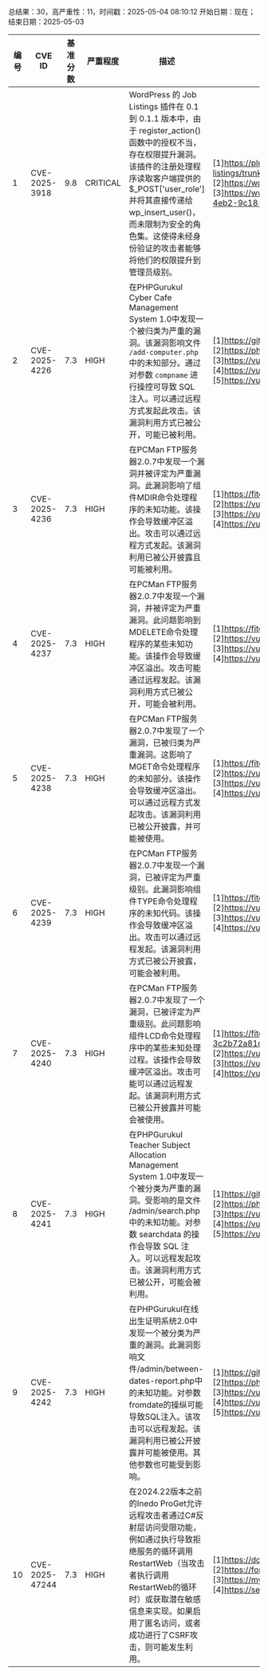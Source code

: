 总结果：30，高严重性：11，时间戳：2025-05-04 08:10:12
开始日期：现在；结束日期：2025-05-03

| 编号 | CVE ID | 基准分数 | 严重程度 | 描述 | 参考资料 |
|-----|--------|------------|----------|-------------|------------|
| 1 | CVE-2025-3918 | 9.8  | CRITICAL | WordPress 的 Job Listings 插件在 0.1 到 0.1.1 版本中，由于 register_action() 函数中的授权不当，存在权限提升漏洞。该插件的注册处理程序读取客户端提供的 $_POST['user_role'] 并将其直接传递给 wp_insert_user()，而未限制为安全的角色集。这使得未经身份验证的攻击者能够将他们的权限提升到管理员级别。 | [1]https://plugins.trac.wordpress.org/browser/job-listings/trunk/includes/forms/class-jlt-form-member.php#L68<br>[2]https://wordpress.org/plugins/job-listings/#developers<br>[3]https://www.wordfence.com/threat-intel/vulnerabilities/id/c9cd43f5-c3d0-4eb2-9c18-1af2edca37ff?source=cve |
| 2 | CVE-2025-4226 | 7.3  | HIGH | 在PHPGurukul Cyber Cafe Management System 1.0中发现一个被归类为严重的漏洞。该漏洞影响文件 `/add-computer.php` 中的未知部分。通过对参数 `compname` 进行操控可导致 SQL 注入。可以通过远程方式发起此攻击。该漏洞利用方式已被公开，可能已被利用。 | [1]https://github.com/diyuzhishen/mycve/issues/2<br>[2]https://phpgurukul.com/<br>[3]https://vuldb.com/?ctiid.307323<br>[4]https://vuldb.com/?id.307323<br>[5]https://vuldb.com/?submit.562409 |
| 3 | CVE-2025-4236 | 7.3  | HIGH | 在PCMan FTP服务器2.0.7中发现一个漏洞并被评定为严重漏洞。此漏洞影响了组件MDIR命令处理程序的未知功能。该操作会导致缓冲区溢出。攻击可以通过远程方式发起。该漏洞利用已被公开披露且可能被利用。 | [1]https://fitoxs.com/exploit/exploit-900150983cd24fb0d6963f7d28e17f72.txt<br>[2]https://vuldb.com/?ctiid.307327<br>[3]https://vuldb.com/?id.307327<br>[4]https://vuldb.com/?submit.561510 |
| 4 | CVE-2025-4237 | 7.3  | HIGH | 在PCMan FTP服务器2.0.7中发现一个漏洞，并被评定为严重漏洞。此问题影响到MDELETE命令处理程序的某些未知功能。该操作会导致缓冲区溢出。攻击可能通过远程发起。该漏洞利用方式已被公开，可能会被利用。 | [1]https://fitoxs.com/exploit/exploit-c4ca4238a0b923820dcc509a6f75849b.txt<br>[2]https://vuldb.com/?ctiid.307328<br>[3]https://vuldb.com/?id.307328<br>[4]https://vuldb.com/?submit.561536 |
| 5 | CVE-2025-4238 | 7.3  | HIGH | 在PCMan FTP服务器2.0.7中发现了一个漏洞，已被归类为严重漏洞。这影响了MGET命令处理程序的未知部分。该操作会导致缓冲区溢出。可以通过远程方式发起攻击。该漏洞利用已被公开披露，并可能被使用。 | [1]https://fitoxs.com/exploit/exploit-a87ff679a2f3e71d9181a67b7542122c.txt<br>[2]https://vuldb.com/?ctiid.307329<br>[3]https://vuldb.com/?id.307329<br>[4]https://vuldb.com/?submit.561561 |
| 6 | CVE-2025-4239 | 7.3  | HIGH | 在PCMan FTP服务器2.0.7中发现一个漏洞，已被评定为严重级别。此漏洞影响组件TYPE命令处理程序的未知代码。该操作会导致缓冲区溢出。攻击可以通过远程发起。该漏洞利用方式已被公开披露，可能会被利用。 | [1]https://fitoxs.com/exploit/exploit-1679091c5a880faf6fb5e6087eb1b2dc.txt<br>[2]https://vuldb.com/?ctiid.307330<br>[3]https://vuldb.com/?id.307330<br>[4]https://vuldb.com/?submit.561562 |
| 7 | CVE-2025-4240 | 7.3  | HIGH | 在PCMan FTP服务器2.0.7中发现了一个漏洞，已被评定为严重级别。此问题影响组件LCD命令处理程序中的某些未知处理过程。该操作会导致缓冲区溢出。攻击可能可以通过远程发起。该漏洞利用方式已被公开披露并可能会被使用。 | [1]https://fitoxs.com/exploit/exploit-3c2b72a81c4f4fbe75903a2c9280d78fce69420fbc77e78ea6e73b34b735e70a.txt<br>[2]https://vuldb.com/?ctiid.307331<br>[3]https://vuldb.com/?id.307331<br>[4]https://vuldb.com/?submit.561571 |
| 8 | CVE-2025-4241 | 7.3  | HIGH | 在PHPGurukul Teacher Subject Allocation Management System 1.0中发现一个被分类为严重的漏洞。受影响的是文件 /admin/search.php 中的未知功能。对参数 searchdata 的操作会导致 SQL 注入。可以远程发起攻击。该漏洞利用方式已被公开，可能会被利用。 | [1]https://github.com/bluechips-zhao/myCVE/issues/6<br>[2]https://phpgurukul.com/<br>[3]https://vuldb.com/?ctiid.307332<br>[4]https://vuldb.com/?id.307332<br>[5]https://vuldb.com/?submit.562452 |
| 9 | CVE-2025-4242 | 7.3  | HIGH | 在PHPGurukul在线出生证明系统2.0中发现一个被分类为严重的漏洞。此漏洞影响文件/admin/between-dates-report.php中的未知功能。对参数fromdate的操纵可能导致SQL注入。该攻击可以远程发起。该漏洞利用已被公开披露并可能被使用。其他参数也可能受到影响。 | [1]https://github.com/bluechips-zhao/myCVE/issues/8<br>[2]https://phpgurukul.com/<br>[3]https://vuldb.com/?ctiid.307333<br>[4]https://vuldb.com/?id.307333<br>[5]https://vuldb.com/?submit.562624 |
| 10 | CVE-2025-47244 | 7.3  | HIGH | 在2024.22版本之前的Inedo ProGet允许远程攻击者通过C#反射层访问受限功能，例如通过执行导致拒绝服务的循环调用RestartWeb（当攻击者执行调用RestartWeb的循环时）或获取潜在敏感信息来实现。如果启用了匿名访问，或者成功进行了CSRF攻击，则可能发生利用。 | [1]https://docs.inedo.com/docs/proget/installation/installation-guide<br>[2]https://forums.inedo.com<br>[3]https://my.inedo.com/downloads/installers?product=ProGet<br>[4]https://seclists.org/fulldisclosure/2025/Apr/30 |
